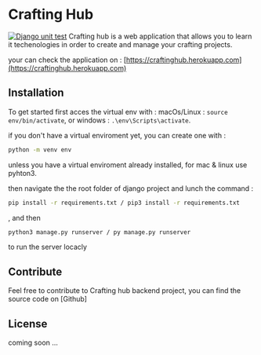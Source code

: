 # Crafting Hub

[![Django unit test](https://github.com/CraftingHub/Crafting-Hub-end/actions/workflows/django.yml/badge.svg)](https://github.com/CraftingHub/Crafting-Hub-end/actions/workflows/django.yml)
Crafting hub is a web application that allows you to learn it techenologies in order to create and manage your crafting projects.

your can check the application on : [https://craftinghub.herokuapp.com](https://craftinghub.herokuapp.com)

## Installation

To get started first acces the virtual env with : 
macOs/Linux : `source env/bin/activate`, or windows : `.\env\Scripts\activate`.

if you don't have a virtual enviroment yet, you can create one with :

```sh
python -m venv env
``` 
unless you have a virtual enviroment already installed, for mac & linux use pyhton3.

then navigate the the root folder of django project and lunch the command : 
```sh
pip install -r requirements.txt / pip3 install -r requirements.txt
```
, and then 
```sh
python3 manage.py runserver / py manage.py runserver
```
to run the server locacly 

## Contribute

Feel free to contribute to Crafting hub backend project, you can find the source code on [Github]


## License

coming soon ...

